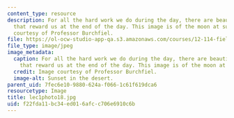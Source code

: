 ```yaml
---
content_type: resource
description: For all the hard work we do during the day, there are beautiful evenings
  that reward us at the end of the day. This image is of the moon at sunset. Image
  courtesy of Professor Burchfiel.
file: https://ol-ocw-studio-app-qa.s3.amazonaws.com/courses/12-114-field-geology-i-fall-2005/f22fda11bc34ed016afcc706e6910c6b_lec1photo18.jpg
file_type: image/jpeg
image_metadata:
  caption: For all the hard work we do during the day, there are beautiful evenings
    that reward us at the end of the day. This image is of the moon at sunset.
  credit: Image courtesy of Professor Burchfiel.
  image-alt: Sunset in the desert.
parent_uid: 7fec6e10-9880-624a-f066-1c61f619dca6
resourcetype: Image
title: lec1photo18.jpg
uid: f22fda11-bc34-ed01-6afc-c706e6910c6b
---
```

